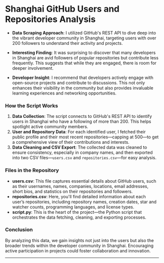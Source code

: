 
# Shanghai GitHub Users and Repositories Analysis

- **Data Scraping Approach**: I utilized GitHub's REST API to dive deep into the vibrant developer community in Shanghai, targeting users with over 200 followers to understand their activity and projects.
  
- **Interesting Finding**: It was surprising to discover that many developers in Shanghai are avid followers of popular repositories but contribute less frequently. This suggests that while they are engaged, there is room for deeper involvement.

- **Developer Insight**: I recommend that developers actively engage with open-source projects and contribute to discussions. This not only enhances their visibility in the community but also provides invaluable learning experiences and networking opportunities.

### How the Script Works

1. **Data Collection**: The script connects to GitHub's REST API to identify users in Shanghai who have a following of more than 200. This helps spotlight active community members.
2. **User and Repository Data**: For each identified user, I fetched their public profile and their most recent repositories—capping at 500—to get a comprehensive view of their contributions and interests.
3. **Data Cleaning and CSV Export**: The collected data was cleaned to ensure consistency, especially in company names, and then exported into two CSV files—`users.csv` and `repositories.csv`—for easy analysis.

### Files in the Repository

- **users.csv**: This file captures essential details about GitHub users, such as their usernames, names, companies, locations, email addresses, short bios, and statistics on their repositories and followers.
- **repositories.csv**: Here, you'll find detailed information about each user’s repositories, including repository names, creation dates, star and watcher counts, programming languages, and license types.
- **script.py**: This is the heart of the project—the Python script that orchestrates the data fetching, cleaning, and exporting processes.

### Conclusion

By analyzing this data, we gain insights not just into the users but also the broader trends within the developer community in Shanghai. Encouraging active participation in projects could foster collaboration and innovation.

---
